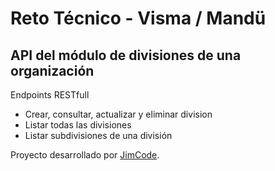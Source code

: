 # Reto Técnico - Visma / Mandü
## API del módulo de divisiones de una organización

Endpoints RESTfull
- Crear, consultar, actualizar y eliminar division
- Listar todas las divisiones
- Listar subdivisiones de una división

Proyecto desarrollado por [JimCode](https://opensource.org/licenses/MIT).

